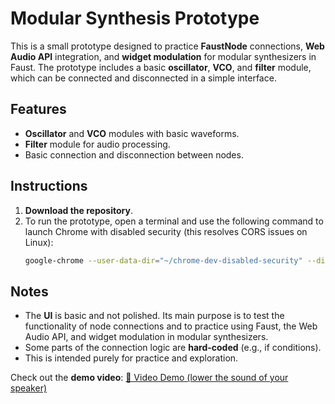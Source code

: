 # Modular Synthesis Prototype

This is a small prototype designed to practice **FaustNode** connections, **Web Audio API** integration, and **widget modulation** for modular synthesizers in Faust. The prototype includes a basic **oscillator**, **VCO**, and **filter** module, which can be connected and disconnected in a simple interface.

## Features
- **Oscillator** and **VCO** modules with basic waveforms.
- **Filter** module for audio processing.
- Basic connection and disconnection between nodes.

## Instructions
1. **Download the repository**.
2. To run the prototype, open a terminal and use the following command to launch Chrome with disabled security (this resolves CORS issues on Linux):
   ```bash
   google-chrome --user-data-dir="~/chrome-dev-disabled-security" --disable-web-security --disable-site-isolation-trials
   ```
   
## Notes
- The **UI** is basic and not polished. Its main purpose is to test the functionality of node connections and to practice using Faust, the Web Audio API, and widget modulation in modular synthesizers.
- Some parts of the connection logic are **hard-coded** (e.g., if conditions).
- This is intended purely for practice and exploration.

Check out the **demo video**: [🔗 Video Demo (lower the sound of your speaker)](https://drive.google.com/file/d/1cXmoazf1tweEd-iXd1A6b6icdnGuS5Ef/view?usp=drive_link)

